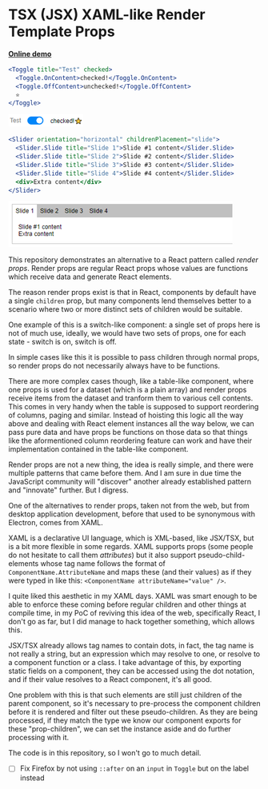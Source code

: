 # TSX (JSX) XAML-like Render Template Props

[**Online demo**](https://tomashubelbauer.github.io/tsx-xaml-render-props)

```jsx
<Toggle title="Test" checked>
  <Toggle.OnContent>checked!</Toggle.OnContent>
  <Toggle.OffContent>unchecked!</Toggle.OffContent>
  ⭐
</Toggle>
```

![](toggle.png)

```jsx
<Slider orientation="horizontal" childrenPlacement="slide">
  <Slider.Slide title="Slide 1">Slide #1 content</Slider.Slide>
  <Slider.Slide title="Slide 2">Slide #2 content</Slider.Slide>
  <Slider.Slide title="Slide 3">Slide #3 content</Slider.Slide>
  <Slider.Slide title="Slide 4">Slide #4 content</Slider.Slide>
  <div>Extra content</div>
</Slider>
```

![](slides.png)

This repository demonstrates an alternative to a React pattern called *render props*.
Render props are regular React props whose values are functions which receive data and generate React elements.

The reason render props exist is that in React, components by default have a single `children` prop, but many components
lend themselves better to a scenario where two or more distinct sets of children would be suitable.

One example of this is a switch-like component: a single set of props here is not of much use, ideally, we would have
two sets of props, one for each state - switch is on, switch is off.

In simple cases like this it is possible to pass children through normal props, so render props do not necessarily always have to be
functions.

There are more complex cases though, like a table-like component, where one props is used for a dataset (which is a plain array) and
render props receive items from the dataset and tranform them to various cell contents. This comes in very handy when the table is
supposed to support reordering of columns, paging and similar. Instead of hoisting this logic all the way above and dealing with
React element instances all the way below, we can pass pure data and have props be functions on those data so that things like the
aformentioned column reordering feature can work and have their implementation contained in the table-like component.

Render props are not a new thing, the idea is really simple, and there were multiple patterns that came before them. And I am sure
in due time the JavaScript community will "discover" another already established pattern and "innovate" further. But I digress.

One of the alternatives to render props, taken not from the web, but from desktop application development, before that used to be
synonymous with Electron, comes from XAML.

XAML is a declarative UI language, which is XML-based, like JSX/TSX, but is a bit more flexible in some regards. XAML supports
props (some people do not hesitate to call them *attributes*) but it also support pseudo-child-elements whose tag name follows
the format of `ComponentName.AttributeName` and maps these (and their values) as if they were typed in like this:
`<ComponentName attributeName="value" />`.

I quite liked this aesthetic in my XAML days. XAML was smart enough to be able to enforce these coming before regular children
and other things at compile time, in my PoC of reviving this idea of the web, specifically React, I don't go as far, but I did
manage to hack together something, which allows this.

JSX/TSX already allows tag names to contain dots, in fact, the tag name is not really a string, but an expression which may resolve
to one, or resolve to a component function or a class. I take advantage of this, by exporting static fields on a component, they can
be accessed using the dot notation, and if their value resolves to a React component, it's all good.

One problem with this is that such elements are still just children of the parent component, so it's necessary to pre-process the
component children before it is rendered and filter out these pseudo-children. As they are being processed, if they match the type
we know our component exports for these "prop-children", we can set the instance aside and do further processing with it.

The code is in this repository, so I won't go to much detail.

- [ ] Fix Firefox by not using `::after` on an `input` in `Toggle` but on the label instead
